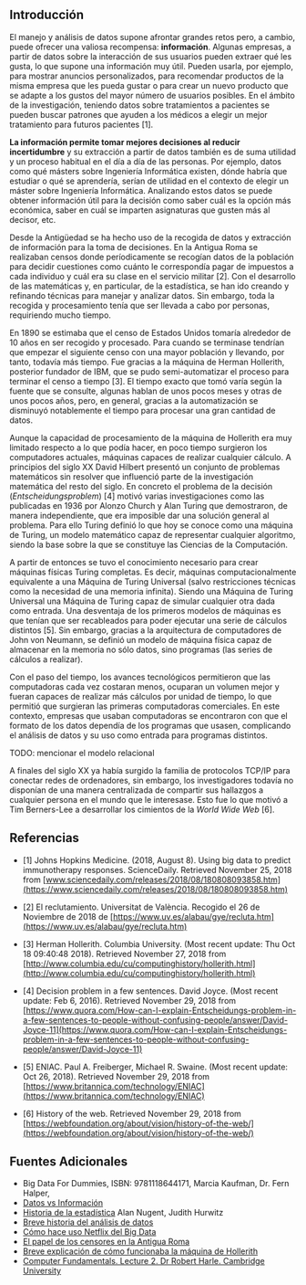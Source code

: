 ## Introducción

El manejo y análisis de datos supone afrontar grandes retos pero, a cambio, puede ofrecer una valiosa recompensa: __información__. Algunas empresas, a partir de datos sobre la interacción de sus usuarios pueden extraer qué les gusta, lo que supone una información muy útil. Pueden usarla, por ejemplo, para mostrar anuncios personalizados, para recomendar productos de la misma empresa que les pueda gustar o para crear un nuevo producto que se adapte a los gustos del mayor número de usuarios posibles. En el ámbito de la investigación, teniendo datos sobre tratamientos a pacientes se pueden buscar patrones que ayuden a los médicos a elegir un mejor tratamiento para futuros pacientes [1].

__La información permite tomar mejores decisiones al reducir incertidumbre__ y su extracción a partir de datos también es de suma utilidad y un proceso habitual en el día a día de las personas. Por ejemplo, datos como qué másters sobre Ingeniería Informática existen, dónde habría que estudiar o qué se aprendería, serían de utilidad en el contexto de elegir un máster sobre Ingeniería Informática. Analizando estos datos se puede obtener información útil para la decisión como saber cuál es la opción más económica, saber en cuál se imparten asignaturas que gusten más al decisor, etc.

Desde la Antigüedad se ha hecho uso de la recogida de datos y extracción de información para la toma de decisiones. En la Antigua Roma se realizaban censos donde períodicamente se recogían datos de la población para decidir cuestiones como cuánto le correspondía pagar de impuestos a cada individuo y cuál era su clase en el servicio militar [2]. Con el desarrollo de las matemáticas y, en particular, de la estadística, se han ido creando y refinando técnicas para manejar y analizar datos. Sin embargo, toda la recogida y procesamiento tenía que ser llevada a cabo por personas, requiriendo mucho tiempo.

En 1890 se estimaba que el censo de Estados Unidos tomaría alrededor de 10 años en ser recogido y procesado. Para cuando se terminase tendrían que empezar el siguiente censo con una mayor población y llevando, por tanto, todavía más tiempo. Fue gracias a la máquina de Herman Hollerith, posterior fundador de IBM, que se pudo semi-automatizar el proceso para terminar el censo a tiempo [3]. El tiempo exacto que tomó varía según la fuente que se consulte, algunas hablan de unos pocos meses y otras de unos pocos años, pero, en general, gracias a la automatización se disminuyó notablemente el tiempo para procesar una gran cantidad de datos.

Aunque la capacidad de procesamiento de la máquina de Hollerith era muy limitado respecto a lo que podía hacer, en poco tiempo surgieron los computadores actuales, máquinas capaces de realizar cualquier cálculo. A principios del siglo XX David Hilbert presentó un conjunto de problemas matemáticos sin resolver que influenció parte de la investigación matemática del resto del siglo. En concreto el problema de la decisión (_Entscheidungsproblem_) [4] motivó varias investigaciones como las publicadas en 1936 por Alonzo Church y Alan Turing que demostraron, de manera independiente, que era imposible dar una solución general al problema. Para ello Turing definió lo que hoy se conoce como una máquina de Turing, un modelo matemático capaz de representar cualquier algoritmo, siendo la base sobre la que se constituye las Ciencias de la Computación.

A partir de entonces se tuvo el conocimiento necesario para crear máquinas físicas Turing completas. Es decir, máquinas computacionalmente equivalente a una Máquina de Turing Universal (salvo restricciones técnicas como la necesidad de una memoria infinita). Siendo una Máquina de Turing Universal una Máquina de Turing capaz de simular cualquier otra dada como entrada. Una desventaja de los primeros modelos de máquinas es que tenían que ser recableados para poder ejecutar una serie de cálculos distintos [5]. Sin embargo, gracias a la arquitectura de computadores de John von Neumann, se definió un modelo de máquina física capaz de almacenar en la memoria no sólo datos, sino programas (las series de cálculos a realizar).

Con el paso del tiempo, los avances tecnológicos permitieron que las computadoras cada vez costaran menos, ocuparan un volumen mejor y fueran capaces de realizar más cálculos por unidad de tiempo, lo que permitió que surgieran las primeras computadoras comerciales. En este contexto, empresas que usaban computadoras se encontraron con que el formato de los datos dependía de los programas que usasen, complicando el análisis de datos y su uso como entrada para programas distintos.

TODO: mencionar el modelo relacional

A finales del siglo XX ya había surgido la familia de protocolos TCP/IP para conectar redes de ordenadores, sin embargo, los investigadores todavía no disponían de una manera centralizada de compartir sus hallazgos a cualquier persona en el mundo que le interesase. Esto fue lo que motivó a Tim Berners-Lee a desarrollar los cimientos de la _World Wide Web_ [6].

## Referencias

- [1] Johns Hopkins Medicine. (2018, August 8). Using big data to predict
immunotherapy responses. ScienceDaily. Retrieved November 25, 2018 from
[www.sciencedaily.com/releases/2018/08/180808093858.htm](https://www.sciencedaily.com/releases/2018/08/180808093858.htm)

- [2] El reclutamiento. Universitat de València. Recogido el 26 de Noviembre de 2018 de [https://www.uv.es/alabau/gye/recluta.htm](https://www.uv.es/alabau/gye/recluta.htm)

- [3] Herman Hollerith. Columbia University. (Most recent update: Thu Oct 18 09:40:48 2018). Retrieved November 27, 2018 from [http://www.columbia.edu/cu/computinghistory/hollerith.html](http://www.columbia.edu/cu/computinghistory/hollerith.html)

- [4] Decision problem in a few sentences. David Joyce. (Most recent update: Feb 6, 2016). Retrieved November 29, 2018 from [https://www.quora.com/How-can-I-explain-Entscheidungs-problem-in-a-few-sentences-to-people-without-confusing-people/answer/David-Joyce-11](https://www.quora.com/How-can-I-explain-Entscheidungs-problem-in-a-few-sentences-to-people-without-confusing-people/answer/David-Joyce-11)

- [5] ENIAC. Paul A. Freiberger, Michael R. Swaine. (Most recent update: Oct 26, 2018). Retrieved November 29, 2018 from [https://www.britannica.com/technology/ENIAC](https://www.britannica.com/technology/ENIAC)

- [6] History of the web. Retrieved November 29, 2018 from [https://webfoundation.org/about/vision/history-of-the-web/](https://webfoundation.org/about/vision/history-of-the-web/)

## Fuentes Adicionales

- Big Data For Dummies, ISBN: 9781118644171, Marcia Kaufman, Dr. Fern Halper,
- [Datos vs Información](https://www.researchgate.net/post/What_is_the_difference_between_data_and_information/1)
- [Historia de la estadística](https://en.wikipedia.org/wiki/History_of_statistics)
  Alan Nugent, Judith Hurwitz
- [Breve historia del análisis de datos](https://www.flydata.com/blog/a-brief-history-of-data-analysis/)
- [Cómo hace uso Netflix del Big Data](https://medium.com/swlh/how-netflix-uses-big-data-20b5419c1edf)
- [El papel de los censores en la Antigua Roma](https://www.ancient.eu/censor/)
- [Breve explicación de cómo funcionaba la máquina de Hollerith](https://www.youtube.com/watch?v=9HXjLW7v-II)
- [Computer Fundamentals. Lecture 2. Dr Robert Harle. Cambridge University](https://www.cl.cam.ac.uk/teaching/1314/CompFund/Lecture2.pdf)